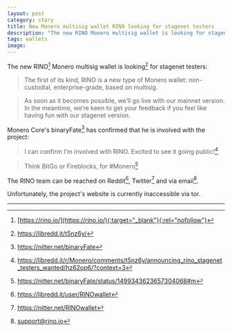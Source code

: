 ```yaml
---
layout: post
category: story
title: New Monero multisig wallet RINO looking for stagenet testers
description: "The new RINO Monero multisig wallet is looking for stagenet testers."
tags: wallets
image: 
---
```


The new RINO[^1] Monero multisig wallet is looking[^2] for stagenet testers:

> The first of its kind, RINO is a new type of Monero wallet: non-custodial, enterprise-grade, based on multisig. 

> As soon as it becomes possible, we’ll go live with our mainnet version. In the meantime, we’re keen to get your feedback if you feel like having fun with our stagenet version.

Monero Core's binaryFate[^3] has confirmed that he is involved with the project:

> I can confirm I'm involved with RINO. Excited to see it going public![^4]

> Think BitGo or Fireblocks, for #Monero[^5]

The RINO team can be reached on Reddit[^6], Twitter[^7] and via email[^8].

Unfortunately, the project's website is currently inaccessible via tor.

---

[^1]: [https://rino.io/](https://rino.io/){:target="_blank"}{:rel="nofollow"}
[^2]: https://libredd.it/t5nz6y/
[^3]: https://nitter.net/binaryFate
[^4]: https://libredd.it/r/Monero/comments/t5nz6y/announcing_rino_stagenet_testers_wanted/hz62op6/?context=3
[^5]: https://nitter.net/binaryFate/status/1499343623657304068#m
[^6]: https://libredd.it/user/RINOwallet
[^7]: https://nitter.net/RINOwallet
[^8]: support@rino.io
